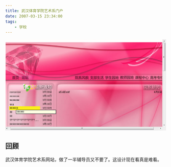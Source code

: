 ```yaml
---
title: 武汉体育学院艺术系门户
date: 2007-03-15 23:34:00
tags:
    - 学校
---
```


![页面截图](./wipe-art/wipe-art.jpg)

## 回顾
武汉体育学院艺术系网站，做了一半辅导员又不要了。这设计现在看真是难看。
